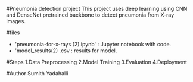 #Pneumonia detection project
This project uses deep learning using CNN and DenseNet pretrained backbone to detect pneumonia from X-ray images.


#files 
- 'pneumonia-for-x-rays (2).ipynb' :  Jupyter notebook with code.
- 'model_results(2) .csv : results for model.

#Steps
1.Data Preprocessing
2.Model Training
3.Evaluation
4.Deployment

#Author
Sumith Yadahalli 







